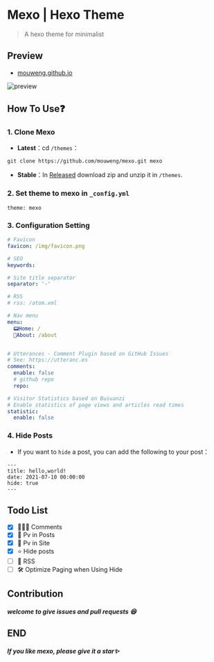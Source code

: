 # Mexo | Hexo Theme

> A hexo theme for minimalist

## Preview

- [mouweng.github.io](https://mouweng.github.io/)

![preview](https://cdn.jsdelivr.net/gh/mouweng/FigureBed/img/202203192022681.png)

## How To Use❓

### 1. Clone Mexo

- **Latest**：cd `/themes`：

```shell
git clone https://github.com/mouweng/mexo.git mexo
```

- **Stable**：In [Released]() download zip and unzip it in `/themes`.

### 2. Set **theme** to **mexo** in `_config.yml`

```
theme: mexo
```

### 3. Configuration Setting

```yml
# Favicon
favicon: /img/favicon.png

# SEO
keywords: 

# Site title separator
separator: '-'

# RSS
# rss: /atom.xml

# Nav menu
menu:
  📟Home: /
  🔖About: /about


# Utterances - Comment Plugin based on GitHub Issues
# See: https://utteranc.es
comments:
  enable: false
  # github repo
  repo: 

# Visitor Statistics based on Busuanzi
# Enable statistics of page views and articles read times
statistic:
  enable: false
```

### 4. Hide Posts

- If you want to `hide` a post, you can add the following to your post：

```shell
---
title: hello,world!
date: 2021-07-10 00:00:00
hide: true
---
```

## Todo List

- [x]  👨🏻‍💻 Comments
- [x]  🔋 Pv in Posts
- [x]  🔋 Pv in Site
- [x]  ⭐️ Hide posts
- [ ] 🔖 RSS
- [ ] 🛠 Optimize Paging when Using Hide

## Contribution

##### welcome to give issues and  pull requests 😆

## END

##### If you like mexo, please give it a star✨
